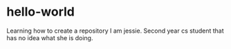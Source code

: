 # hello-world
Learning how to create a repository 
I am jessie. Second year cs student that has no idea what she is doing. 
